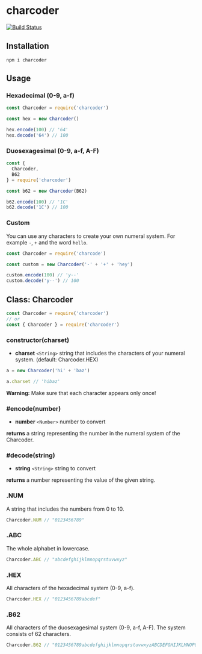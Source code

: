 # charcoder

[![Build Status](https://travis-ci.org/robojones/charcoder.svg?branch=master)](https://travis-ci.org/robojones/charcoder)

## Installation

```
npm i charcoder
```

## Usage

### Hexadecimal (0-9, a-f)

```javascript
const Charcoder = require('charcoder')

const hex = new Charcoder()

hex.encode(100) // '64'
hex.decode('64') // 100
```

### Duosexagesimal (0-9, a-f, A-F)

```javascript
const {
  Charcoder,
  B62
} = require('charcoder')

const b62 = new Charcoder(B62)

b62.encode(100) // '1C'
b62.decode('1C') // 100
```

### Custom

You can use any characters to create your own numeral system. For example `-`, `+` and the word `hello`.

```javascript
const Charcoder = require('charcode')

const custom = new Charcoder('-' + '+' + 'hey')

custom.encode(100) // 'y--'
custom.decode('y--') // 100
```

## Class: Charcoder

```javascript
const Charcoder = require('charcoder')
// or
const { Charcoder } = require('charcoder')
```

### constructor(charset)
- __charset__ `<String>` string that includes the characters of your numeral system. (default: Charcoder.HEX)

```javascript
a = new Charcoder('hi' + 'baz')

a.charset // 'hibaz'
```

__Warning:__ Make sure that each character appears only once!

### #encode(number)
- __number__ `<Number>` number to convert

__returns__ a string representing the number in the numeral system of the Charcoder.

### #decode(string)
- __string__ `<String>` string to convert

__returns__ a number representing the value of the given string.

### .NUM

A string that includes the numbers from 0 to 10.

```javascript
Charcoder.NUM // "0123456789"
```

### .ABC

The whole alphabet in lowercase.

```javascript
Charcoder.ABC // "abcdefghijklmnopqrstuvwxyz"
```

### .HEX

All characters of the hexadecimal system (0-9, a-f).

```javascript
Charcoder.HEX // "0123456789abcdef"
```

### .B62

All characters of the duosexagesimal system (0-9, a-f, A-F). The system consists of 62 characters.

```javascript
Charcoder.B62 // "0123456789abcdefghijklmnopqrstuvwxyzABCDEFGHIJKLMNOPQRSTUVWXYZ"
```
